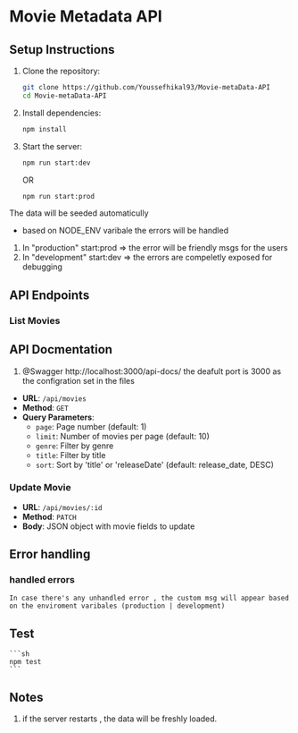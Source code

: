 # Movie Metadata API

## Setup Instructions

1. Clone the repository:
    ```sh
    git clone https://github.com/Youssefhikal93/Movie-metaData-API
    cd Movie-metaData-API
    ```

2. Install dependencies:
    ```sh
    npm install
    ```

4. Start the server:
    ```sh
    npm run start:dev 
    ```
    OR
    ```sh
    npm run start:prod 
    ```
 The data will be seeded automaticully 
 
 - based on NODE_ENV varibale the errors will be handled
1. In "production" start:prod => the error will be friendly msgs for the users 
2. In "development" start:dev => the errors are compeletly exposed for debugging 

## API Endpoints

### List Movies
## API Docmentation

1. @Swagger http://localhost:3000/api-docs/
the deafult port is 3000 as the configration set in the files

- **URL**: `/api/movies`
- **Method**: `GET`
- **Query Parameters**:
  - `page`: Page number (default: 1)
  - `limit`: Number of movies per page (default: 10)
  - `genre`: Filter by genre
  - `title`: Filter by title
  - `sort`: Sort by 'title' or 'releaseDate' (default: release_date, DESC)

### Update Movie

- **URL**: `/api/movies/:id`
- **Method**: `PATCH`
- **Body**: JSON object with movie fields to update


## Error handling 

### handled errors 
 `In case there's any unhandled error , the custom msg will appear based on the enviroment varibales (production | development) ` 
 

## Test 
    ```sh
    npm test
    ```


## Notes

1. if the server restarts , the data will be freshly loaded. 
